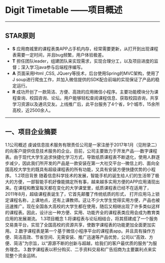 # Digit Timetable ——项目概述

---

## STAR原则
* **S** 应用商城里的课程表类APP占手机内存，经常需要更新，从打开到出现课程表需要一定时间，并且bug频繁，用户体验极差。
* **T** 担任团队leader，组建团队来实现需求，实现合理分工，以及项目进度的监督；深入学习java参与后端程序编写。
* **A** 页面采用Html ,CSS, JQuery等技术，后台使用Spring的MVC架构，使用了J soup进行爬虫工作，并加入微信提供的SDK配合前端的实现保证了产品的稳定运行。
* **R** 成功开创了一款简洁、方便、高效的应用微信小程序。主要功能模块分为课程查询、校园咨询、论坛。用户能够轻松查阅课程信息、获取校园咨询，共享学习资源以及通讯交友。上线推广后，此平台服务了4个省，9个城市，15余所高校，近2500余人。

---

## 一、项目企业摘要
1.1公司概述
虔诚信息技术服务有限责任公司是一家注册于2017年1月（见附录二）的向客户提供信息技术服务的企业。目前，公司主要致力于开发产品---数字课程表。由于现代大学生追求快捷化学习方式，导致纸质课程表不断退化，使用人群逐步减少，因此我们所开发的产品是一款安装在第一大社交平台--微信上的、面向全国高校大学生的既具有超级课程表的所有功能，又具有安装方便快捷优势的小程序。
1.2项目背景
随着信息科学技术的发展，智能手机的诞生给人们的生活带了极大的方便，一部智能手机好像能搞定所有事，越来越多实用方便的APP应用涌现出来。在课程和教室每天都在变化的大学课堂里，纸质课程表已经不在适用了，2011年8月，超级课程表诞生了，它首先颠覆了传统纸质的形式， 打开应用马上锁定课程名称，上课地点，还有上课教师。这让不少大学生觉得实用方便，产品也被迅速推广。现在全国各大高校的大学生都在使用，随后又相继出现了许多类似这样的课程表。因此，设计出一种方便、实用、功能齐全的课程表类应用会成为教育类应用的发展潮流。
1.3项目概念
1.将课程表与论坛相结合，将其搭建成了一个服务交易类平台，实现了全国高校的资源共享，使数字课程表的功能更加全面更加实用。
2.数字课程表是第一个基于微信小程序平台的课程表app。并且具有操作方便、简洁高效、节省空间、无需安装、推广迅速等产品优势，公司以“高效、方便、简洁”为宗旨，以“源源不断的创新与超越，给我们的客户最优质的服务”为服务理念。
3.数字课程表以积分购买、二手资料交易和广告招商为主要赢利点来实现整个资金运转。



